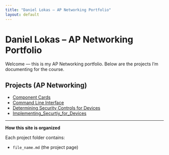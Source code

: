 ```yaml
---
title: "Daniel Lokas – AP Networking Portfolio"
layout: default
---
```


# Daniel Lokas – AP Networking Portfolio

Welcome — this is my AP Networking portfolio. Below are the projects I’m documenting for the course.

## Projects (AP Networking)
- [Component Cards](networking-assignments/component-cards.md)
- [Command Line Interface](networking-assignments/command-line-interface.md)
- [Determining Security Controls for Devices](networking-assignments/securitycontrols.md)
- [Implementing_Securtiy_for_Devices](Implementing_Security_for_Devices.md)




---

**How this site is organized**

Each project folder contains:
- `file_name.md` (the project page)

